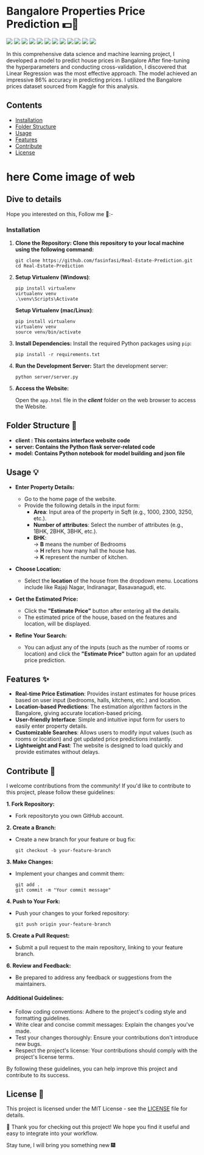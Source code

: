 # Bangalore Properties Price Prediction 💵🏡

<p>
<img src="https://img.shields.io/badge/Python-239120?logo=python&logoColor=white" />
<img src="https://img.shields.io/badge/numpy-%23013243.svg?logo=numpy&logoColor=white"/>
<img src="https://img.shields.io/badge/pandas-%23150458.svg?logo=pandas&logoColor=white"/>
<img src="https://img.shields.io/badge/Jupyter%20Notebook-Orange&logo=Jupyter"/>
<img src="https://img.shields.io/badge/Kaggle-blue?logo=kaggle&logoColor=white"/>
<img src="https://img.shields.io/badge/Flask-000000?logo=flask&logoColor=white" />
<img src="https://img.shields.io/badge/html5-E34F26?logo=html5&logoColor=white" />
<img src="https://img.shields.io/badge/css3-1572B6?logo=css3&logoColor=white" />
<img src="https://img.shields.io/badge/JavaScript-F7DF1E?logo=javascript&logoColor=white" />
<img src="https://img.shields.io/badge/GIT-E44C30?logo=git&logoColor=white" />
<img src="https://img.shields.io/badge/prettier-1A2C34?logo=prettier&logoColor=white" />
<img src="https://img.shields.io/badge/GitHub_Actions-563D7C?logo=github-actions&logoColor=white"/>
</p>

<p>In this comprehensive data science and machine learning project, I developed a model to predict house prices in Bangalore After fine-tuning the hyperparameters and conducting cross-validation, I discovered that Linear Regression was the most effective approach. The model achieved an impressive 86% accuracy in predicting prices. I utilized the Bangalore prices dataset sourced from Kaggle for this analysis.</p>

## Contents
- [Installation](#installation)
- [Folder Structure](#folder-structure-)
- [Usage](#usage-)
- [Features](#features-)
- [Contribute](#contribute-)
- [License](#license-)

# here Come image of web

## Dive to details
Hope you interested on this, Follow me 👞:-

### Installation

1. **Clone the Repository: Clone this repository to your local machine using the following command:**

    ```
    git clone https://github.com/fasinfasi/Real-Estate-Prediction.git
    cd Real-Estate-Prediction
   ```
2. **Setup Virtualenv (Windows)**:
   ```
   pip install virtualenv
   virtualenv venv
   .\venv\Scripts\Activate
   ```
   **Setup Virtualenv (mac/Linux)**:
   ```
   pip install virtualenv
   virtualenv venv
   source venv/bin/activate
   ```

3. **Install Dependencies:** Install the required Python packages using `pip`:
   ```
   pip install -r requirements.txt
   ```

4. **Run the Development Server:** Start the development server:
   ```
   python server/server.py
   ```

5. **Access the Website:** 

    Open the `app.html` file in the ***client*** folder on the web browser to access the Website.

## Folder Structure 📁

* <b>client : This contains interface  website code</b> 
* <b>server: Contains the Python flask server-related code</b>
* <b>model: Contains Python notebook for model building and json file</b>

## Usage 💡

- **Enter Property Details:**
  - Go to the home page of the website.
  - Provide the following details in the input form:
    - **Area**: Input area of the property in Sqft (e.g., 1000, 2300, 3250, etc.).
    - **Number of attributes**: Select the number of attributes (e.g., 1BHK, 2BHK, 3BHK, etc.).
    - **BHK**:<br>
      -> **B** means the number of Bedrooms<br>
      -> **H** refers how many hall the house has.<br>
      -> **K** represent the number of kitchen.<br>
  
- **Choose Location:**
  - Select the **location** of the house from the dropdown menu. Locations include like Rajaji Nagar, Indiranagar, Basavanagudi, etc.

- **Get the Estimated Price:**
  - Click the **"Estimate Price"** button after entering all the details.
  - The estimated price of the house, based on the features and location, will be displayed.

- **Refine Your Search:**
  - You can adjust any of the inputs (such as the number of rooms or location) and click the **"Estimate Price"** button again for an updated price prediction.

## Features ✨

- **Real-time Price Estimation**: Provides instant estimates for house prices based on user input (bedrooms, halls, kitchens, etc.) and location.
- **Location-based Predictions**: The estimation algorithm factors in the Bangalore, giving accurate location-based pricing.
- **User-friendly Interface**: Simple and intuitive input form for users to easily enter property details.
- **Customizable Searches**: Allows users to modify input values (such as rooms or location) and get updated price predictions instantly.
- **Lightweight and Fast**: The website is designed to load quickly and provide estimates without delays.

## Contribute 👬

I welcome contributions from the community! If you'd like to contribute to this project, please follow these guidelines:

**1. Fork Repository:**
  - Fork repositoryto you own GitHub account.

**2. Create a Branch:**
  - Create a new branch for your feature or bug fix:
    ```
    git checkout -b your-feature-branch
    ```
**3. Make Changes:**
  - Implement your changes and commit them:
    ```
    git add .
    git commit -m "Your commit message"
    ```
**4. Push to Your Fork:**
   - Push your changes to your forked repository:
     ```
     git push origin your-feature-branch
     ```
**5. Create a Pull Request:**
   - Submit a pull request to the main repository, linking to your feature branch.

**6. Review and Feedback:**
   - Be prepared to address any feedback or suggestions from the maintainers.

#### Additional Guidelines:
  - Follow coding conventions: Adhere to the project's coding style and formatting guidelines.
  - Write clear and concise commit messages: Explain the changes you've made.
  - Test your changes thoroughly: Ensure your contributions don't introduce new bugs.
  - Respect the project's license: Your contributions should comply with the project's license terms.

By following these guidelines, you can help improve this project and contribute to its success.

## License 📜

This project is licensed under the MIT License - see the [LICENSE](./LICENSE) file for details.


💖 Thank you for checking out this project! We hope you find it useful and easy to integrate into your workflow.

Stay tune, I will bring you something new 🎆
